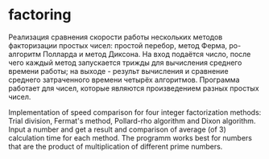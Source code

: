 # factoring
Реализация сравнения скорости работы нескольких методов факторизации простых чисел: простой перебор, метод Ферма, ро-алгоритм Полларда и метод Диксона. На вход подаётся число, после чего каждый метод запускается трижды для вычисления среднего времени работы; на выходе - результ вычисления и сравнение среднего затраченного времени четырёх алгоритмов.
Программа работает для чисел, которые являются произведением разных простых чисел. 

Implementation of speed comparison for four integer factorization methods: Trial division, Fermat's method, Pollard-rho algorithm and Dixon algorithm. Input a number and get a result and comparison of average (of 3) calculation time for each method.
The programm works best for numbers that are the product of multiplication of different prime numbers.

